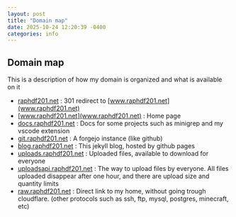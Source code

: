 ```yaml
---
layout: post
title: "Domain map"
date: 2025-10-24 12:20:39 -0400
categories: info
---
```

## Domain map

This is a description of how my domain is organized and what is available on it

- [raphdf201.net](raphdf201.net) : 301 redirect to [www.raphdf201.net](www.raphdf201.net)
- [www.raphdf201.net](www.raphdf201.net) : Home page
- [docs.raphdf201.net](docs.raphdf201.net) : Docs for some projects such as minigrep and my vscode extension
- [git.raphdf201.net](git.raphdf201.net) : A forgejo instance (like github)
- [blog.raphdf201.net](blog.raphdf201.net) : This jekyll blog, hosted by github pages
- [uploads.raphdf201.net](uploads.raphdf201.net) : Uploaded files, available to download for everyone
- [uploadsapi.raphdf201.net](uploadsapi.raphdf201.net) : The way to upload files by everyone. All files uploaded disappear after one hour, and there are upload size and quantity limits
- [raw.raphdf201.net](raw.raphdf201.net) : Direct link to my home, without going trough cloudflare. (other protocols such as ssh, ftp, mysql, postgres, minecraft, etc)
